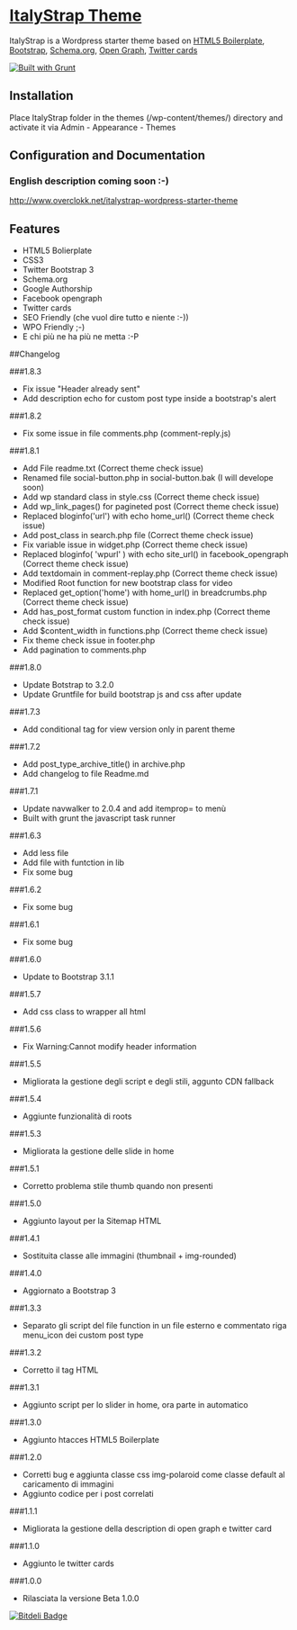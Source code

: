 # [ItalyStrap Theme](http://www.overclokk.net/italystrap-wordpress-starter-theme)

ItalyStrap is a Wordpress starter theme based on [HTML5 Boilerplate](http://html5boilerplate.com/), [Bootstrap](http://getbootstrap.com/), [Schema.org](http://schema.org/), [Open Graph](https://developers.facebook.com/docs/opengraph/), [Twitter cards](https://dev.twitter.com/docs/cards)

[![Built with Grunt](https://cdn.gruntjs.com/builtwith.png)](http://gruntjs.com/)

## Installation

Place ItalyStrap folder in the themes (/wp-content/themes/) directory and activate it via Admin - Appearance - Themes

## Configuration and Documentation

### English description coming soon :-)

http://www.overclokk.net/italystrap-wordpress-starter-theme


## Features

* HTML5 Bolierplate
* CSS3
* Twitter Bootstrap 3
* Schema.org
* Google Authorship
* Facebook opengraph
* Twitter cards
* SEO Friendly (che vuol dire tutto e niente :-))
* WPO Friendly ;-)
* E chi più ne ha più ne metta :-P

##Changelog

###1.8.3

+ Fix issue "Header already sent"
+ Add description echo for custom post type inside a bootstrap's alert

###1.8.2

+ Fix some issue in file comments.php (comment-reply.js)

###1.8.1

+ Add File readme.txt (Correct theme check issue)
+ Renamed file social-button.php in social-button.bak (I will develope soon)
+ Add wp standard class in style.css (Correct theme check issue)
+ Add wp_link_pages() for pagineted post (Correct theme check issue)
+ Replaced bloginfo('url') with echo home_url() (Correct theme check issue)
+ Add post_class in search.php file (Correct theme check issue)
+ Fix variable issue in widget.php (Correct theme check issue)
+ Replaced bloginfo( 'wpurl' ) with echo site_url() in facebook_opengraph (Correct theme check issue)
+ Add textdomain in comment-replay.php (Correct theme check issue)
+ Modified Root function for new bootstrap class for video
+ Replaced get_option('home') with home_url() in breadcrumbs.php (Correct theme check issue)
+ Add has_post_format custom function in index.php (Correct theme check issue)
+ Add $content_width in functions.php (Correct theme check issue)
+ Fix theme check issue in footer.php
+ Add pagination to comments.php

###1.8.0

+ Update Botstrap to 3.2.0
+ Update Gruntfile for build bootstrap js and css after update

###1.7.3

+ Add conditional tag for view version only in parent theme

###1.7.2

+ Add post_type_archive_title() in archive.php
+ Add changelog to file Readme.md

###1.7.1

+ Update navwalker to 2.0.4 and add itemprop= to menù
+ Built with grunt the javascript task runner

###1.6.3

+ Add less file
+ Add file with funtction in lib
+ Fix some bug

###1.6.2

+ Fix some bug

###1.6.1

+ Fix some bug

###1.6.0

+ Update to Bootstrap 3.1.1

###1.5.7

+ Add css class to wrapper all html

###1.5.6

+ Fix Warning:Cannot modify header information

###1.5.5

+ Migliorata la gestione degli script e degli stili, aggunto CDN fallback

###1.5.4

+ Aggiunte funzionalità di roots

###1.5.3

+ Migliorata la gestione delle slide in home

###1.5.1

+ Corretto problema stile thumb quando non presenti

###1.5.0

+ Aggiunto layout per la Sitemap HTML

###1.4.1

+ Sostituita classe alle immagini (thumbnail + img-rounded)

###1.4.0

+ Aggiornato a Bootstrap 3

###1.3.3

+ Separato gli script del file function in un file esterno e commentato riga menu_icon dei custom post type

###1.3.2

+ Corretto il tag HTML

###1.3.1

+ Aggiunto script per lo slider in home, ora parte in automatico

###1.3.0

+ Aggiunto htacces HTML5 Boilerplate

###1.2.0

+ Corretti bug e aggiunta classe css img-polaroid come classe default al caricamento di immagini
+ Aggiunto codice per i post correlati

###1.1.1

+ Migliorata la gestione della description di open graph e twitter card

###1.1.0

+ Aggiunto le twitter cards

###1.0.0

+ Rilasciata la versione Beta 1.0.0

[![Bitdeli Badge](https://d2weczhvl823v0.cloudfront.net/overclokk/italystrap/trend.png)](https://bitdeli.com/free "Bitdeli Badge")